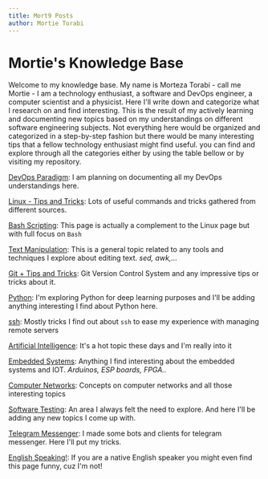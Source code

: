 ```yaml
---
title: Mort9 Posts
author: Mortie Torabi 
---
```


# Mortie's Knowledge Base

Welcome to my knowledge base. My name is Morteza Torabi - call me Mortie - I am a technology enthusiast, a software and DevOps engineer, a computer scientist and a physicist.
Here I'll write down and categorize what I research on and find interesting. This is the result of my actively learning and documenting new topics based on my understandings on different software engineering subjects. Not everything here would be organized and categorized in a step-by-step fashion but there would be many interesting tips that a fellow technology enthusiast might find useful.
you can find and explore through all the categories either by using the table bellow or by visiting my repository.

[DevOps Paradigm](pages/devops): I am planning on documenting all my DevOps understandings here.

[Linux - Tips and Tricks](pages/linux): Lots of useful commands and tricks gathered from different sources.

[Bash Scripting](pages/bash): This page is actually a complement to the Linux page but with full focus on `Bash`

[Text Manipulation](pages/textmanip): This is a general topic related to any tools and techniques I explore about editing text. *sed, awk,...*

[Git + Tips and Tricks](pages/git): Git Version Control System and any impressive tips or tricks about it.

[Python](pages/python): I'm exploring Python for deep learning purposes and I'll be adding anything interesting I find about Python here.

[ssh](pages/ssh): Mostly tricks I find out about `ssh` to ease my experience with managing remote servers

[Artificial Intelligence](pages/AI): It's a hot topic these days and I'm really into it

[Embedded Systems](pages/emsys): Anything I find interesting about the embedded systems and IOT. *Arduinos, ESP boards, FPGA..*

[Computer Networks](pages/networks): Concepts on computer networks and all those interesting topics

[Software Testing](pages/softwareTesting): An area I always felt the need to explore. And here I'll be adding any new topics I come up with.

[Telegram Messenger](pages/telegram-cli): I made some bots and clients for telegram messenger. Here I'll put my tricks.

[English Speaking!](pages/englishSpeaking): If you are a native English speaker you might even find this page funny, cuz I'm not!